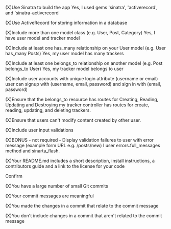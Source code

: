  (X)Use Sinatra to build the app
    Yes, I used gems 'sinatra', 'activerecord', and 'sinatra-activerecord

 (X)Use ActiveRecord for storing information in a database

 (X)Include more than one model class (e.g. User, Post, Category)
    Yes, I have user model and tracker model

 (X)Include at least one has_many relationship on your User model (e.g. User has_many Posts)
    Yes, my user model has many trackers

 (X)Include at least one belongs_to relationship on another model (e.g. Post belongs_to User)
   Yes, my tracker model belongs to user

 (X)Include user accounts with unique login attribute (username or email)
   user can signup with (username, email, password) and sign in with (email, password)

 (X)Ensure that the belongs_to resource has routes for Creating, Reading, Updating and Destroying
    my tracker controller has routes for create, reading, updating, and deleting trackers.

 (X)Ensure that users can't modify content created by other user.

 (X)Include user input validations

 (X)BONUS - not required - Display validation failures to user with error message (example form URL e.g. /posts/new)
   I user errors.full_messages method and sinarta_flash.

 (X)Your README.md includes a short description, install instructions, a contributors guide and a link to the license for your code

Confirm

 (X)You have a large number of small Git commits

 (X)Your commit messages are meaningful

 (X)You made the changes in a commit that relate to the commit message
 
 (X)You don't include changes in a commit that aren't related to the commit message